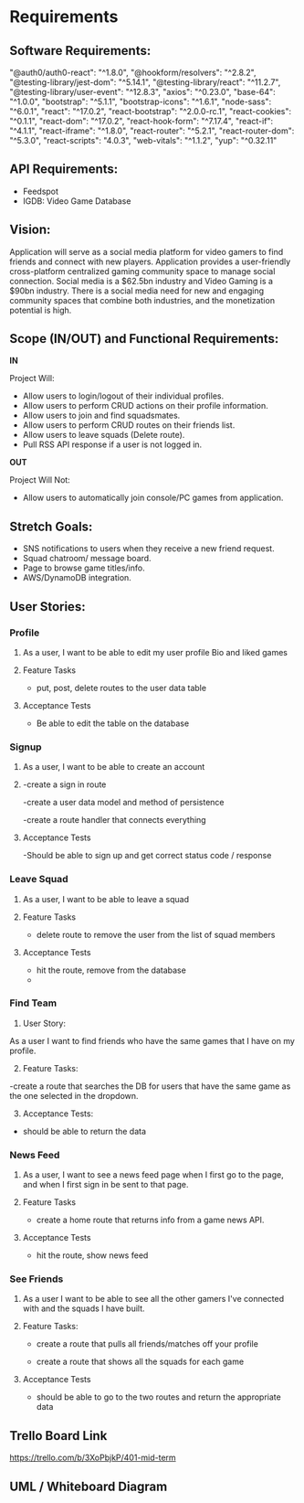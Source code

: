 # Requirements

## Software Requirements:

"@auth0/auth0-react": "^1.8.0",
"@hookform/resolvers": "^2.8.2",
"@testing-library/jest-dom": "^5.14.1",
"@testing-library/react": "^11.2.7",
"@testing-library/user-event": "^12.8.3",
"axios": "^0.23.0",
"base-64": "^1.0.0",
"bootstrap": "^5.1.1",
"bootstrap-icons": "^1.6.1",
"node-sass": "^6.0.1",
"react": "^17.0.2",
"react-bootstrap": "^2.0.0-rc.1",
"react-cookies": "^0.1.1",
"react-dom": "^17.0.2",
"react-hook-form": "^7.17.4",
"react-if": "^4.1.1",
"react-iframe": "^1.8.0",
"react-router": "^5.2.1",
"react-router-dom": "^5.3.0",
"react-scripts": "4.0.3",
"web-vitals": "^1.1.2",
"yup": "^0.32.11"

## API Requirements:

- Feedspot
- IGDB: Video Game Database

## Vision:

Application will serve as a social media platform for video gamers to find friends and connect with new players.
Application provides a user-friendly cross-platform centralized gaming community space to manage social connection.
Social media is a $62.5bn industry and Video Gaming is a $90bn industry. There is a social media need for new and engaging community spaces that combine both industries, and the monetization potential is high.

## Scope (IN/OUT) and Functional Requirements:

**IN**

Project Will:

- Allow users to login/logout of their individual profiles.
- Allow users to perform CRUD actions on their profile information.
- Allow users to join and find squadsmates.
- Allow users to perform CRUD routes on their friends list.
- Allow users to leave squads (Delete route).
- Pull RSS API response if a user is not logged in.

**OUT**

Project Will Not:

- Allow users to automatically join console/PC games from application.

## Stretch Goals:

- SNS notifications to users when they receive a new friend request.
- Squad chatroom/ message board.
- Page to browse game titles/info.
- AWS/DynamoDB integration.

## User Stories:

### Profile

1. As a user, I want to be able to edit my user profile Bio and liked games

2. Feature Tasks

   - put, post, delete routes to the user data table

3. Acceptance Tests

   - Be able to edit the table on the database

### Signup

1. As a user, I want to be able to create an account

2. -create a sign in route

   -create a user data model and method of persistence

   -create a route handler that connects everything

3. Acceptance Tests

   -Should be able to sign up and get correct status code / response

### Leave Squad

1. As a user, I want to be able to leave a squad

2. Feature Tasks

   - delete route to remove the user from the list of squad members

3. Acceptance Tests

   - hit the route, remove from the database
   -

### Find Team

1. User Story:

As a user I want to find friends who have the same games that I have on my profile.

2. Feature Tasks:

-create a route that searches the DB for users that have the same game as the one selected in the dropdown.

3. Acceptance Tests:

- should be able to return the data

### News Feed

1. As a user, I want to see a news feed page when I first go to the page, and when I first sign in be sent to that page.

2. Feature Tasks

   - create a home route that returns info from a game news API.

3. Acceptance Tests

   - hit the route, show news feed

### See Friends

1. As a user I want to be able to see all the other gamers I've connected with and the squads I have built.

2. Feature Tasks:

   - create a route that pulls all friends/matches off your profile

   - create a route that shows all the squads for each game

3. Acceptance Tests

   - should be able to go to the two routes and return the appropriate data

## Trello Board Link

https://trello.com/b/3XoPbjkP/401-mid-term

## UML / Whiteboard Diagram


